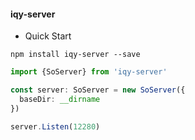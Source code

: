 #### iqy-server ####
- Quick Start
```shell
npm install iqy-server --save
```
```typescript
import {SoServer} from 'iqy-server'

const server: SoServer = new SoServer({
  baseDir: __dirname
})

server.Listen(12280)
```